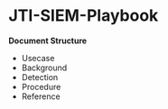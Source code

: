 # JTI-SIEM-Playbook

**Document Structure**
- Usecase
- Background
- Detection
- Procedure
- Reference
